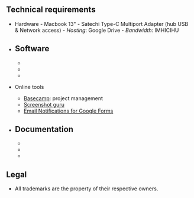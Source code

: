 ## Technical requirements ##

* Hardware
      - Macbook 13"
      - Satechi Type-C Multiport Adapter (hub USB & Network access)
      - _Hosting_: Google Drive
      - _Bandwidth_: IMHICIHU
* Software
     - 
     - 
     - 
     - 
* Online tools
     - [Basecamp](https://basecamp.com/): project management
     - [Screenshot guru](https://screenshot.guru/)
     - [Email Notifications for Google Forms](https://workspace.google.com/marketplace/app/email_notifications_for_google_forms/984866591130)
     
* Documentation
     - 
     - 
     - 
     - 
     
## Legal ##

* All trademarks are the property of their respective owners.